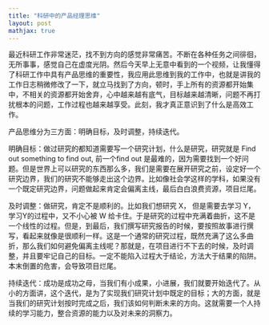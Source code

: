 ```yaml
---
title: "科研中的产品经理思维"
layout: post
mathjax: true
---
```

最近科研工作非常迷茫，找不到方向的感觉非常痛苦。不断在各种任务之间徘徊，无所事事，感觉自己在虚度光阴。然后今天早上无意中看到的一个视频，让我懂得了科研工作中具有产品思维的重要性，我应用此思维到我的工作中，也就是讲我的工作日志稍微修改了一下，就立马找到了方向，顿时，手上所有的资源都开始集中，不相关的资源都开始舍弃，心中越来越有底气，目标越来越清晰，问题不再打扰根本的问题，工作过程也越来越享受。此刻，我才真正意识到了什么是高效工作。

产品思维分为三方面：明确目标，及时调整，持续迭代。

明确目标：做过研究的都知道需要写一个研究计划，什么是研究，研究就是 Find out something to find out, 前一个find out 是最难的，因为需要找到一个好问题。但是世界上可以研究的东西那么多，我们是需要在展开研究之前，设定好一个研究边界，我们的研究不能够走出这个边界。比如像社会学这样的学科，如果没有一个既定研究边界，问题做起来肯定会偏离主线，最后白白浪费资源，项目烂尾。

及时调整：做研究，肯定不是顺利的。比如我们想研究 X， 但是需要去学习 Y， 学习Y的过程中，又不小心被 W 给卡住。于是研究的过程中充满着曲折，这不是一个线性的过程。但是，到最后，我们撰写研究报告的时候，要按照故事进行撰写，看起来就像是很顺利一样。这是一个通常的研究过程，既然充满了这么多曲折，那么我们如何避免偏离主线呢？那就是，在项目进行不下去的时候，及时调整，并且要牢记自己的目标。一定不能陷入过程大于结论，方法大于结果的陷阱。本末倒置的危害，会导致项目烂尾。

持续迭代：成功是成功之母，当我们有小成果，小进展，我们就要开始迭代了。从小的方面讲，这个迭代，是为了实现我们研究计划中既定的目标；大的方面，就是当我们的研究计划按时完成之后，我们该如何判断未来的方向。这就需要一个人持续的学习能力，整合资源的能力以及对未来的洞察力。
